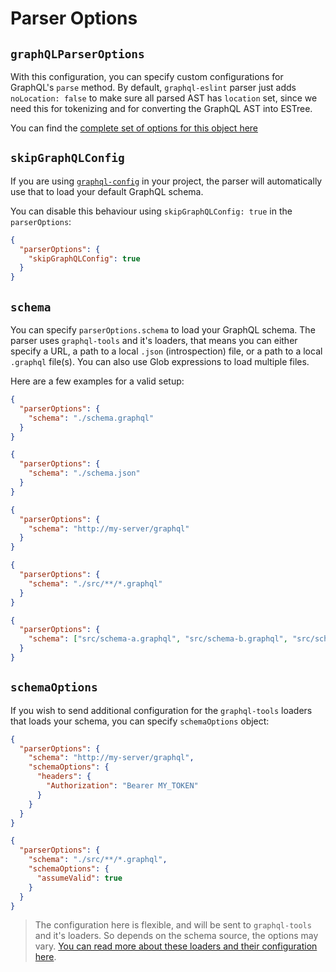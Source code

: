 # Parser Options

## `graphQLParserOptions`

With this configuration, you can specify custom configurations for GraphQL's `parse` method. By
default, `graphql-eslint` parser just adds `noLocation: false` to make sure all parsed AST has
`location` set, since we need this for tokenizing and for converting the GraphQL AST into ESTree.

You can find the
[complete set of options for this object here](https://github.com/graphql/graphql-js/blob/6e48d16f92b9a6df8638b1486354c6be2537033b/src/language/parser.ts#L73)

## `skipGraphQLConfig`

If you are using [`graphql-config`](https://graphql-config.com) in your project, the parser will
automatically use that to load your default GraphQL schema.

You can disable this behaviour using `skipGraphQLConfig: true` in the `parserOptions`:

```json
{
  "parserOptions": {
    "skipGraphQLConfig": true
  }
}
```

## `schema`

You can specify `parserOptions.schema` to load your GraphQL schema. The parser uses `graphql-tools`
and it's loaders, that means you can either specify a URL, a path to a local `.json` (introspection)
file, or a path to a local `.graphql` file(s). You can also use Glob expressions to load multiple
files.

Here are a few examples for a valid setup:

```json
{
  "parserOptions": {
    "schema": "./schema.graphql"
  }
}
```

```json
{
  "parserOptions": {
    "schema": "./schema.json"
  }
}
```

```json
{
  "parserOptions": {
    "schema": "http://my-server/graphql"
  }
}
```

```json
{
  "parserOptions": {
    "schema": "./src/**/*.graphql"
  }
}
```

```json
{
  "parserOptions": {
    "schema": ["src/schema-a.graphql", "src/schema-b.graphql", "src/schema-c.graphql"]
  }
}
```

## `schemaOptions`

If you wish to send additional configuration for the `graphql-tools` loaders that loads your schema,
you can specify `schemaOptions` object:

```json
{
  "parserOptions": {
    "schema": "http://my-server/graphql",
    "schemaOptions": {
      "headers": {
        "Authorization": "Bearer MY_TOKEN"
      }
    }
  }
}
```

```json
{
  "parserOptions": {
    "schema": "./src/**/*.graphql",
    "schemaOptions": {
      "assumeValid": true
    }
  }
}
```

> The configuration here is flexible, and will be sent to `graphql-tools` and it's loaders. So
> depends on the schema source, the options may vary.
> [You can read more about these loaders and their configuration here](https://graphql-tools.com/docs/api/interfaces/loaders_graphql_file_src.GraphQLFileLoaderOptions#properties).
